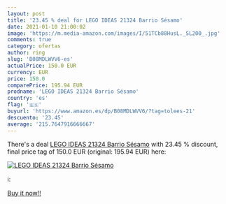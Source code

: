 ```yaml
---
layout: post
title: '23.45 % deal for LEGO IDEAS 21324 Barrio Sésamo'
date: 2021-01-10 21:00:02
image: 'https://m.media-amazon.com/images/I/51TCb88HusL._SL200_.jpg'
comments: true
category: ofertas
author: ring
slug: 'B08MDLWVV6-es'
actualPrice: 150.0 EUR
currency: EUR
price: 150.0
comparePrice: 195.94 EUR
prodname: 'LEGO IDEAS 21324 Barrio Sésamo'
country: 'es'
flag: '🇪🇸'
buyurl: 'https://www.amazon.es/dp/B08MDLWVV6/?tag=tolees-21'
descuento: '23.45'
average: '215.7647916666667'
---
```


There's a deal [LEGO IDEAS 21324 Barrio Sésamo](https://www.amazon.es/dp/B08MDLWVV6/?tag=tolees-21)  with  23.45 % discount, final price tag of  150.0 EUR (original: 195.94 EUR) here:

[![LEGO IDEAS 21324 Barrio Sésamo](https://m.media-amazon.com/images/I/51TCb88HusL._SL200_.jpg)](https://www.amazon.es/dp/B08MDLWVV6/?tag=tolees-21)

ℹ️:


[Buy it now!!](https://www.amazon.es/dp/B08MDLWVV6/?tag=tolees-21)
